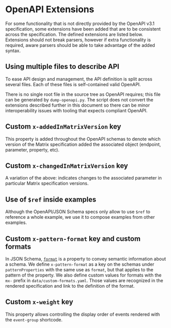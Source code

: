 # OpenAPI Extensions

For some functionality that is not directly provided by the OpenAPI v3.1
specification, some extensions have been added that are to be consistent
across the specification. The defined extensions are listed below. Extensions
should not break parsers, however if extra functionality is required, aware
parsers should be able to take advantage of the added syntax.

## Using multiple files to describe API

To ease API design and management, the API definition is split across several
files. Each of these files is self-contained valid OpenAPI.

There is no single root file in the source tree as OpenAPI requires; this file
can be generated by `dump-openapi.py`. The script does not convert
the extensions described further in this document so there can be minor
interoperability issues with tooling that expects compliant OpenAPI.

## Custom `x-addedInMatrixVersion` key

This property is added throughout the OpenAPI schemas to denote which version
of the Matrix specification added the associated object (endpoint, parameter,
property, etc).

## Custom `x-changedInMatrixVersion` key

A variation of the above: indicates changes to the associated parameter in
particular Matrix specification versions.

## Use of `$ref` inside examples

Although the OpenAPI/JSON Schema specs only allow to use `$ref` to reference a
whole example, we use it to compose examples from other examples.

## Custom `x-pattern-format` key and custom formats 

In JSON Schema, [`format`](https://json-schema.org/understanding-json-schema/reference/string#format)
is a property to convey semantic information about a schema. We define
`x-pattern-format` as a key on the schemas under `patternProperties` with the
same use as `format`, but that applies to the pattern of the property. We also
define custom values for formats with the `mx-` prefix in
`data/custom-formats.yaml`. Those values are recognized in the rendered
specification and link to the definition of the format.

## Custom `x-weight` key

This property allows controlling the display order of events rendered with the
`event-group` shortcode.
